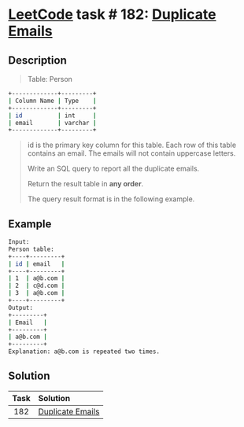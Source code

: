 # [LeetCode][leetcode] task # 182: [Duplicate Emails][task]

Description
-----------

> Table: Person
```sh
+-------------+---------+
| Column Name | Type    |
+-------------+---------+
| id          | int     |
| email       | varchar |
+-------------+---------+
```
> id is the primary key column for this table.
> Each row of this table contains an email.
> The emails will not contain uppercase letters.
> 
> Write an SQL query to report all the duplicate emails.
> 
> Return the result table in **any order**.
> 
> The query result format is in the following example.

Example
-------

```sh
Input: 
Person table:
+----+---------+
| id | email   |
+----+---------+
| 1  | a@b.com |
| 2  | c@d.com |
| 3  | a@b.com |
+----+---------+
Output: 
+---------+
| Email   |
+---------+
| a@b.com |
+---------+
Explanation: a@b.com is repeated two times.
```

Solution
--------

| Task | Solution                     |
|:----:|:-----------------------------|
| 182  | [Duplicate Emails][solution] |


[leetcode]: <http://leetcode.com/>
[task]: <https://leetcode.com/problems/duplicate-emails/>
[solution]: <https://github.com/wellaxis/praxis-leetcode/blob/main/src/main/java/com/witalis/praxis/leetcode/task/h2/p182/option/Practice.java>
